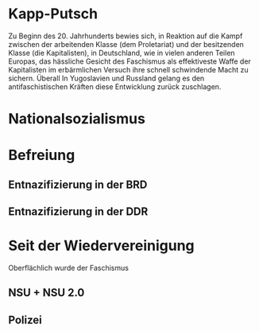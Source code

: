 
# Kapp-Putsch
Zu Beginn des 20. Jahrhunderts bewies sich, in Reaktion auf die Kampf zwischen der arbeitenden Klasse (dem Proletariat) und der besitzenden Klasse (die Kapitalisten), in Deutschland, wie in vielen anderen Teilen Europas, das hässliche Gesicht des Faschismus als effektiveste Waffe der Kapitalisten im erbärmlichen Versuch ihre schnell schwindende Macht zu sichern. Überall  In Yugoslavien und Russland gelang es den antifaschistischen Kräften diese Entwicklung zurück zuschlagen.
# Nationalsozialismus
# Befreiung
## Entnazifizierung in der BRD
## Entnazifizierung in der DDR

# Seit der Wiedervereinigung
Oberflächlich wurde der Faschismus
## NSU + NSU 2.0
## Polizei